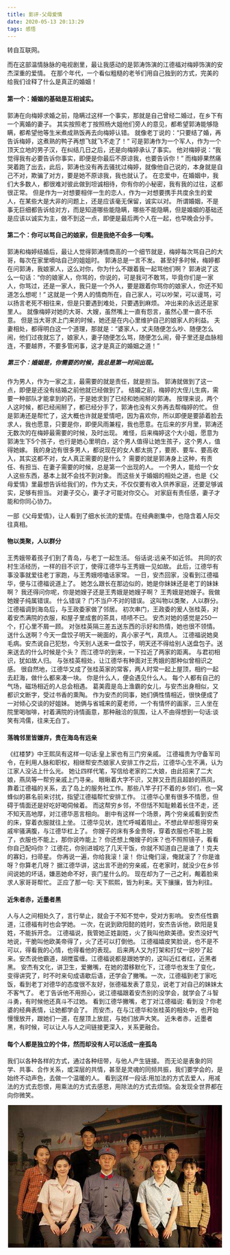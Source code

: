 ```yaml
---
title: 影评-父母爱情
date: 2020-05-13 20:13:29
tags: 感悟
---
```


转自互联网。

而在这部温情脉脉的电视剧里，最让我感动的是郭涛饰演的江德福对梅婷饰演的安杰深重的爱情。
在那个年代，一个看似粗糙的老爷们用自己独到的方式，完美的给我们诠释了什么是真正的婚姻！

#### 第一个：婚姻的基础是互相诚实。

郭涛在向梅婷求婚之前，隐瞒过这样一个事实，那就是自己曾经二婚过，在乡下有一个离婚的妻子。
其实按照老丁按照杨大姐他们旁人的意见，都希望郭涛能够隐瞒，都希望他等生米煮成熟饭再去向梅婷认错。
就像老丁说的：“只要结了婚，再告诉梅婷，这煮熟的鸭子再想飞就飞不走了！”
可是郭涛作为一个军人，作为一个顶天立地的男子汉，在纠结几日之后，还是向梅婷承认了事实。
他对梅婷说：“我觉得我有必要告诉你事实，即便是你最后不原谅我，也要告诉你！”
而梅婷果然痛哭着跑了出去，此后，郭涛也没有再去骚扰过梅婷，就像他自己说的，本身就是自己不对，欺骗了对方，要是她不原谅我，我也就认了。
在恋爱中，在婚姻中，我们大多数人，都很难对彼此做到坦诚相待，你有你的小秘密，我有我的过往，这都很正常。
但是作为一对想要相伴一生的恋人，作为一对想要携手共度余生的爱人，在某些大是大非的问题上，还是应该毫无保留，诚实以对。
所谓婚姻，不是事无巨细都告诉给对方，而是知道哪些能隐瞒，哪些不能隐瞒，但是婚姻的基础还是应该以诚实为主，做不到这一点，即便是最后两个人在一起，也早晚会分手。

#### 第二个：你可以骂自己的娘家，但是我绝不会多一句嘴。

郭涛和梅婷结婚后，最让人觉得郭涛情商高的一个细节就是，梅婷每次骂自己的大哥，每次在家里嘀咕自己的姐姐时。
郭涛总是一言不发。
甚至好多时候，梅婷都在问郭涛，我娘家人，这么对你，你为什么不跟着我一起骂他们啊？
郭涛说了这么一句话：“你的娘家人，你骂的，你说的，可是我可不敢骂，毕竟你们是一家人，你骂过，还是一家人，我只是一个外人，要是跟着你骂你的娘家人，你还不知道怎么想呢！”
这就是一个男人的情商所在，自己家人，可以吵架，可以谩骂，可以扬言老死不相往来，但是只要遇到难处，只要遇到麻烦。
冲出来的永远还是家里人。
就像梅婷对她的大哥、大嫂，虽然嘴上一直有怨言，虽然心里一直不乐意。
但是当大哥求上门来的时候，她还是在内心里维护自己的娘家人的利益。
夫妻相处，都得明白这一个道理，那就是：“婆家人，丈夫随便怎么吵、随便怎么闹，他们过夜就忘了，娘家人，妻子随便怎么骂，随便怎么闹，骨子里还是血脉相连，不要越界，不要多管闲事，这才是真正的婚姻之道！”

##### 第三个：婚姻是，你需要的时候，我总是第一时间出现。

作为男人，作为一家之主，最需要的就是责任，就是担当。
郭涛就做到了这一点，即便是还没有结婚之前他就已经做到了。
结婚之前，梅婷的大侄儿生病，需要一种部队才能拿到的药，于是她求到了已经和她闹掰的郭涛。
按理来说，两个人这时候，都已经闹掰了，都已经分手了，郭涛也没有义务再去帮梅婷的忙。
但是郭涛还是帮忙了，这大概也许就是爱情吧，因为喜欢你，所以即便是要舔着脸去求人，我也愿意，只要是你，即便风雨兼程，我也愿意。在后来的岁月里，郭涛还无数次的在梅婷最需要的时候，及时出现。
难怪，后来梅婷这个大小姐，愿意为郭涛生下5个孩子，也行是她心里明白，这个男人值得让她生孩子，这个男人，值得她嫁。
我的身边有很多男人，都说现在的女人都太挑了，要房、要车、要高收入，其实这都不对，女人真正需要的是什么？
需要的就是郭涛身上这种，有责任、有担当、在妻子需要的时候，总是第一个出现的人。
一个男人，能给一个女人这些东西，基本上就不会找不到对象。
而这些关于婚姻的相处之道，也是《父母爱情》里最想告诉给我们的，作为丈夫，不仅仅要有收入供养家庭，还要足够诚实，足够有担当。
对妻子交心，妻子才可能对你交心。
对家庭有责任感，妻子才能和你同心协力。


一部《父母爱情》，让人看到了细水长流的爱情。在经典剧集中，也隐含着人际交往真相。

#### 物以类聚，人以群分

王秀娥带着孩子们到了青岛，与老丁一起生活。
俗话说:远亲不如近邻。
共同的农村生活经历，一样的目不识丁，使得江德华与王秀娥一见如故。
此后，江德华有事没事就爱往老丁家跑，与王秀娥唠嗑话家常。
一日，安杰回家，没看到江德福华，便与江德福说道上了。
她怎么跟长在那边似的，她是你妹妹还是老丁的妹妹啊？
我还得问你呢，你是她嫂子还是王秀娥是她嫂子啊？
王秀娥是她嫂子。我做她嫂子纯属错误。
什么错误？
门不当户不对的错误。
这叫物以类聚，人以群分。
江德福调到海岛后，与王政委家做了邻居。
初次串门，王政委的爰人张桂英，对着安杰满院的衣服，和屋子里成套的茶具，啧啧不已。
安杰对她的感觉是250一个，打心里不屑一顾。
对张桂英隔三差五送东西的示好和热情，她也很不领情。送什么送啊？今天一盘饺子明天一碗面的，真小家子气，真烦人。
江德福说她臭毛病。安杰说自己犯愁，今天别人送来一盘饺子，明天还不得给别人送盘包子。送来送去的什么时候是个头？
而江德华的到来，一下拉近了两家的距离。
与君初相识，犹如故人归。
与张桂英相处，让江德华有种面对王秀娥的那种似曾相识之感。
很自然地，江德华又成了张桂英家的常客，两人时常一起上屋顶，相约一起去赶海，做什么都来凑一块。
你是什么人，便会遇见什么人。
每个人都有自己的气场，磁场相近的人总会相遇。
葛美霞是岛上渔霸的女儿，与安杰出身相似，又都识文断字，受过书香的熏陶。
作为安杰的同事，她们俩性情相近，很快便成了一对倾心交谈的好姐妹。
她俩与省城来的夏老师，一个有情怀的画家，三人坐在院里喝咖啡，衬着满院的诗情画意，那种融洽的氛围，让人不由得想到一句话:谈笑有鸿儒，往来无白丁。

#### 落魄邻里皆嫌弃，贵在海岛有远亲

《红楼梦》中王熙凤有这样一句话:皇上家也有三门穷亲戚。
江德福贵为守备军司令，在利用人脉和职权，相继帮安杰娘家人安排工作之后，江德华心生不满，认为江家人没沾上什么光。
她让四样代笔，写信给老家的二大娘，由此招来了二大娘，燕凤等一帮穷亲戚上门寻亲。
眼瞅着大字不识，又胖又丑而且超龄的燕凤，靠着江德福的关系，去了岛上的服务社工作。那些八竿子打不着的乡邻们，也一窝蜂似的慕名前来讨扰，指望江德福帮忙安排工作。
江德华心里有很多不情愿，但碍于情面还是好吃好喝伺候着。
而这帮穷乡邻，不但恬不知耻赖着长住不走，还不知天高地厚，对江德华恶言相向。
剧中有这样一个场景，两个穷亲戚看到安杰的床，穿着衣服就往上坐。
江德华见状，连忙呼喊着阻止。不想此举却惹得穷亲戚牢骚满腹，与江德华杠上了。
你嫂子的床有多金贵呀，穿着衣服也不能上脱了，衣服也不能上，那你说咋能上？
你还想上俺嫂子的床？也不照照镜子，看看你自己配吗你？
江德花，你别进城吃了几天干饭，你就不知道自己是谁了！克夫的寡妇，扫帚星。
你再说一遍，你给我滚！滚！
你让俺们滚，俺就滚了？你是谁呀？你算老几呀？
据江德华讲，这出言不逊的穷亲戚，在老家时，就没少在乡邻间说她的坏话，嫌恶她命不好，丧门星什么的。
现在却为了一己之利，觍着脸来求人家哥哥帮忙。
正应了那一句:
天下熙熙，皆为利来。天下攘攘，皆为利往。

#### 近朱者赤，近墨者黑

人与人之间相处久了，言行举止，就会于不知不觉中，受对方影响。
安杰任性霸道，江德福有时也会学她。
一次，在说到欧阳懿的姓时，安杰告诉他，欧阳是复姓，不能拆开念。
江德福说，我管她正姓副姓，火了我叫他欧美德。安杰没好气地说，干脆叫他欧美帝得了，火了还可以打倒他。
江德福嬉皮笑脸说，也不是不可以，得看我的心情，也得看他的表现。
后来两人又为打架和打仗一说吵了起来。安杰说他霸道，胡搅蛮缠。江德福说都是跟她学的，这叫近红者红，近黑者黑。
安杰有文化，讲卫生，爱撇嘴，在她的潜移默化下，江德华也发生了变化，变得讲究了，时不时来句成语歇后语，还学会了撇嘴。一次，江德福到老丁家吃饭，看到老丁对德华的态度很不友好，张德福发表了意见，说老丁对自己的妹妹太不客气了。
老丁告诉他不用担心，说江德福跟着安杰别的没学会，就学会了斗智斗勇，有时候他还真斗不过她。
看到江德华撇嘴，老丁对江德福说: 看到没？你老婆的经典表情，让她都学会了。
而安杰，在与江德华和张桂英的相处中，也开始慢慢放开，跟她们一道，在屋顶上放屁，与她们放声大笑。
近朱者赤，近墨者黑，有时候，可以让人与人之间链接更深入，关系更融合。

#### 每个人都是独立的个体，然而却没有人可以活成一座孤岛

我们以各种各样的方式，通过各种纽带，与他人产生链接。
而无论是表象的同学、共事、合作关系，或深层的共情，甚至是灵魂的同频共振，我们要学会的，是始终不动声色，去做一个温暖的人。
看到这样一段话:用加法的方式去爱人，用减法的方式去怨恨，用乘法的方式去感恩，用除法的方式去烦恼。会发现全世界都在向你微笑。


<div align=center>

![](/img/fumuaiqing.jpg)

</div>